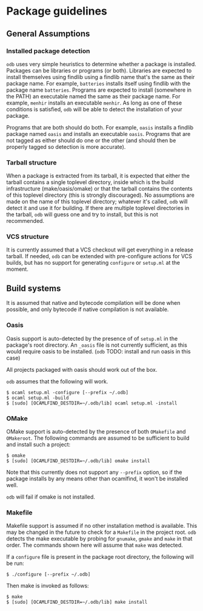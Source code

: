 # Package guidelines

## General Assumptions

### Installed package detection

`odb` uses very simple heuristics to determine whether a package is
installed.  Packages can be libraries or programs (or both).
Libraries are expected to install themselves using findlib using a
findlib name that's the same as their package name.  For example,
`batteries` installs itself using findlib with the package name
`batteries`.  Programs are expected to install (somewhere in the PATH)
an executable named the same as their package name.  For example,
`menhir` installs an executable `menhir`.  As long as one of these
conditions is satisfied, `odb` will be able to detect the installation
of your package.

Programs that are both should do both.  For example, `oasis` installs
a findlib package named `oasis` and installs an executable `oasis`.
Programs that are not tagged as either should do one or the other (and
should then be properly tagged so detection is more accurate).

### Tarball structure

When a package is extracted from its tarball, it is expected that
either the tarball contains a single toplevel directory, inside which
is the build infrastructure (make/oasis/omake) or that the tarball
contains the contents of this toplevel directory (this is strongly
discouraged).  No assumptions are made on the name of this toplevel
directory; whatever it's called, `odb` will detect it and use it for
building.  If there are multiple toplevel directories in the tarball,
`odb` will guess one and try to install, but this is not
recommended.

### VCS structure

It is currently assumed that a VCS checkout will get everything in a
release tarball.  If needed, `odb` can be extended with pre-configure
actions for VCS builds, but has no support for generating `configure`
or `setup.ml` at the moment.

## Build systems

It is assumed that native and bytecode compilation will be done when
possible, and only bytecode if native compilation is not available.

### Oasis

Oasis support is auto-detected by the presence of of `setup.ml` in the
package's root directory.  An `_oasis` file is not currently
sufficient, as this would require oasis to be installed.  (`odb` TODO:
install and run oasis in this case)

All projects packaged with oasis should work out of the box.

`odb` assumes that the following will work.

```shell
$ ocaml setup.ml -configure [--prefix ~/.odb]
$ ocaml setup.ml -build
$ [sudo] [OCAMLFIND_DESTDIR=~/.odb/lib] ocaml setup.ml -install
```

### OMake

OMake support is auto-detected by the presence of both `OMakefile` and
`OMakeroot`.  The following commands are assumed to be sufficient to
build and install such a project:

```shell
$ omake
$ [sudo] [OCAMLFIND_DESTDIR=~/.odb/lib] omake install

```

Note that this currently does not support any `--prefix` option, so if
the package installs by any means other than ocamlfind, it won't be
installed well.

`odb` will fail if omake is not installed.

### Makefile

Makefile support is assumed if no other installation method is
available.  This may be changed in the future to check for a
`Makefile` in the project root.  `odb` detects the make executable by
probing for `gnumake`, `gmake` and `make` in that order.  The commands
shown here will assume that `make` was detected.

If a `configure` file is present in the package root directory, the
following will be run:

```shell
$ ./configure [--prefix ~/.odb]
```

Then make is invoked as follows:

```shell
$ make
$ [sudo] [OCAMLFIND_DESTDIR=~/.odb/lib] make install
```
